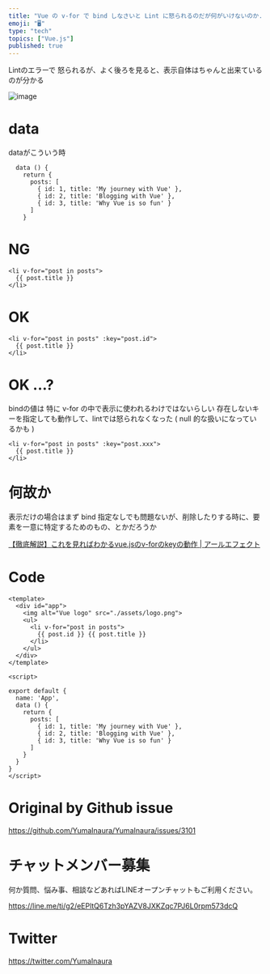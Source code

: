 ```yaml
---
title: "Vue の v-for で bind しなさいと Lint に怒られるのだが何がいけないのか... (Elements in iterati"
emoji: "🖥"
type: "tech"
topics: ["Vue.js"]
published: true
---
```


Lintのエラーで 怒られるが、よく後ろを見ると、表示自体はちゃんと出来ているのが分かる

![image](https://user-images.githubusercontent.com/13635059/80587331-4ef6c280-8a51-11ea-94f7-df6ce0b28e40.png)

# data

dataがこういう時

```vue
  data () {
    return {
      posts: [
        { id: 1, title: 'My journey with Vue' },
        { id: 2, title: 'Blogging with Vue' },
        { id: 3, title: 'Why Vue is so fun' }
      ]
    }
```

# NG

```vue
<li v-for="post in posts">
  {{ post.title }}
</li>
```

# OK

```vue
<li v-for="post in posts" :key="post.id">
  {{ post.title }}
</li>
```

# OK ...?

bindの値は 特に v-for の中で表示に使われるわけではないらしい
存在しないキーを指定しても動作して、lintでは怒られなくなった ( null 的な扱いになっているかも )

```vue
<li v-for="post in posts" :key="post.xxx">
  {{ post.title }}
</li>
```

# 何故か

表示だけの場合はまず bind 指定なしでも問題ないが、削除したりする時に、要素を一意に特定するためのもの、とかだろうか

[【徹底解説】これを見ればわかるvue.jsのv-forのkeyの動作 | アールエフェクト](https://reffect.co.jp/vue/v-bind-key-understand-by-developer-tool#v-bindkey)

# Code

```vue
<template>
  <div id="app">
    <img alt="Vue logo" src="./assets/logo.png">
    <ul>
      <li v-for="post in posts">
        {{ post.id }} {{ post.title }}
      </li>
    </ul>
  </div>
</template>

<script>

export default {
  name: 'App',
  data () {
    return {
      posts: [
        { id: 1, title: 'My journey with Vue' },
        { id: 2, title: 'Blogging with Vue' },
        { id: 3, title: 'Why Vue is so fun' }
      ]
    }
  }
}
</script>

```

# Original by Github issue

https://github.com/YumaInaura/YumaInaura/issues/3101











<!-- Update From Qiita API -->

# チャットメンバー募集


何か質問、悩み事、相談などあればLINEオープンチャットもご利用ください。

https://line.me/ti/g2/eEPltQ6Tzh3pYAZV8JXKZqc7PJ6L0rpm573dcQ





# Twitter


https://twitter.com/YumaInaura


<!-- Update From Qiita API -->


